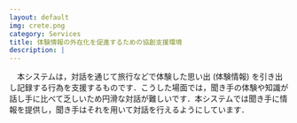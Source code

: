 ```yaml
---
layout: default
img: crete.png
category: Services
title: 体験情報の外在化を促進するための協創支援環境
description: |
---
```

　本システムは，対話を通じて旅行などで体験した思い出 (体験情報) を引き出し記録する行為を支援するものです．こうした場面では，聞き手の体験や知識が話し手に比べて乏しいため円滑な対話が難しいです．本システムでは聞き手に情報を提供し，聞き手はそれを用いて対話を行えるようにしています．
